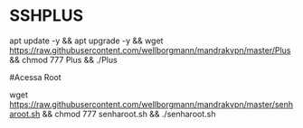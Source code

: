 # SSHPLUS

apt update -y && apt upgrade -y && wget https://raw.githubusercontent.com/wellborgmann/mandrakvpn/master/Plus && chmod 777 Plus && ./Plus


#Acessa Root

wget https://raw.githubusercontent.com/wellborgmann/mandrakvpn/master/senharoot.sh && chmod 777 senharoot.sh && ./senharoot.sh
